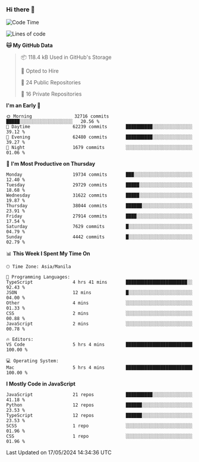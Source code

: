 ### Hi there 👋

<!--START_SECTION:waka-->
![Code Time](http://img.shields.io/badge/Code%20Time-718%20hrs%2016%20mins-blue)

![Lines of code](https://img.shields.io/badge/From%20Hello%20World%20I%27ve%20Written-64.2%20million%20lines%20of%20code-blue)

**🐱 My GitHub Data** 

> 📦 118.4 kB Used in GitHub's Storage 
 > 
> 💼 Opted to Hire
 > 
> 📜 24 Public Repositories 
 > 
> 🔑 16 Private Repositories 
 > 
**I'm an Early 🐤** 

```text
🌞 Morning                32716 commits       █████░░░░░░░░░░░░░░░░░░░░   20.56 % 
🌆 Daytime                62239 commits       ██████████░░░░░░░░░░░░░░░   39.12 % 
🌃 Evening                62480 commits       ██████████░░░░░░░░░░░░░░░   39.27 % 
🌙 Night                  1679 commits        ░░░░░░░░░░░░░░░░░░░░░░░░░   01.06 % 
```
📅 **I'm Most Productive on Thursday** 

```text
Monday                   19734 commits       ███░░░░░░░░░░░░░░░░░░░░░░   12.40 % 
Tuesday                  29729 commits       █████░░░░░░░░░░░░░░░░░░░░   18.68 % 
Wednesday                31622 commits       █████░░░░░░░░░░░░░░░░░░░░   19.87 % 
Thursday                 38044 commits       ██████░░░░░░░░░░░░░░░░░░░   23.91 % 
Friday                   27914 commits       ████░░░░░░░░░░░░░░░░░░░░░   17.54 % 
Saturday                 7629 commits        █░░░░░░░░░░░░░░░░░░░░░░░░   04.79 % 
Sunday                   4442 commits        █░░░░░░░░░░░░░░░░░░░░░░░░   02.79 % 
```


📊 **This Week I Spent My Time On** 

```text
🕑︎ Time Zone: Asia/Manila

💬 Programming Languages: 
TypeScript               4 hrs 41 mins       ███████████████████████░░   92.43 % 
JSON                     12 mins             █░░░░░░░░░░░░░░░░░░░░░░░░   04.00 % 
Other                    4 mins              ░░░░░░░░░░░░░░░░░░░░░░░░░   01.33 % 
CSS                      2 mins              ░░░░░░░░░░░░░░░░░░░░░░░░░   00.88 % 
JavaScript               2 mins              ░░░░░░░░░░░░░░░░░░░░░░░░░   00.78 % 

🔥 Editors: 
VS Code                  5 hrs 4 mins        █████████████████████████   100.00 % 

💻 Operating System: 
Mac                      5 hrs 4 mins        █████████████████████████   100.00 % 
```

**I Mostly Code in JavaScript** 

```text
JavaScript               21 repos            ██████████░░░░░░░░░░░░░░░   41.18 % 
Python                   12 repos            ██████░░░░░░░░░░░░░░░░░░░   23.53 % 
TypeScript               12 repos            ██████░░░░░░░░░░░░░░░░░░░   23.53 % 
SCSS                     1 repo              ░░░░░░░░░░░░░░░░░░░░░░░░░   01.96 % 
CSS                      1 repo              ░░░░░░░░░░░░░░░░░░░░░░░░░   01.96 % 
```




 Last Updated on 17/05/2024 14:34:36 UTC
<!--END_SECTION:waka-->
